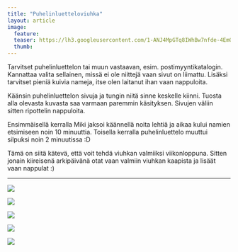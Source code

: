 ```yaml
---
title: "Puhelinluetteloviuhka"
layout: article
image:
  feature:
  teaser: https://lh3.googleusercontent.com/1-ANJ4MpGTq8IWhBw7nfde-4EmONANq68gVFqMz07aA=w245
  thumb:
---
```


Tarvitset puhelinluettelon tai muun vastaavan, esim. postimyyntikatalogin. Kannattaa valita sellainen, missä ei ole niittejä vaan sivut on liimattu. Lisäksi tarvitset pieniä kuivia nameja, itse olen laitanut ihan vaan nappuloita.

Käänsin puhelinluettelon sivuja ja tungin niitä sinne keskelle kiinni. Tuosta alla olevasta kuvasta saa varmaan paremmin käsityksen. Sivujen väliin sitten ripottelin nappuloita.

Ensimmäisellä kerralla Miki jaksoi käännellä noita lehtiä ja aikaa kului namien etsimiseen noin 10 minuuttia. Toisella kerralla puhelinluettelo muuttui silpuksi noin 2 minuutissa :D

Tämä on siitä kätevä, että voit tehdä viuhkan valmiiksi viikonloppuna. Sitten jonain kiireisenä arkipäivänä otat vaan valmiin viuhkan kaapista ja lisäät vaan nappulat :)

---

[![](https://lh3.googleusercontent.com/auVahgM8HcL0mA3uRoBQKlPbDURg-cjAJpzMZSfKmh8=w800)](https://lh3.googleusercontent.com/auVahgM8HcL0mA3uRoBQKlPbDURg-cjAJpzMZSfKmh8=s0)

[![](https://lh3.googleusercontent.com/tpe96-6Turu_I2W-80BjHPUmdIVYirnQocqeJGFeskQ=w800)](https://lh3.googleusercontent.com/tpe96-6Turu_I2W-80BjHPUmdIVYirnQocqeJGFeskQ=s0)

[![](https://lh3.googleusercontent.com/9vSY_h5uqfSscNaF_Brs4l4Rr9moGPjNEiOapGa8_ZU=w800)](https://lh3.googleusercontent.com/9vSY_h5uqfSscNaF_Brs4l4Rr9moGPjNEiOapGa8_ZU=s0)

[![](https://lh3.googleusercontent.com/jalyj-XNVL_xtmFaHtzs6NliwL6h55v8J-lCYUQpC4o=w800)](https://lh3.googleusercontent.com/jalyj-XNVL_xtmFaHtzs6NliwL6h55v8J-lCYUQpC4o=s0)

[![](https://lh3.googleusercontent.com/YvZMTUcK2RgaZKA4LhHM_QD_Fx3GCwodyigR9ccmVfg=w800)](https://lh3.googleusercontent.com/YvZMTUcK2RgaZKA4LhHM_QD_Fx3GCwodyigR9ccmVfg=s0)
